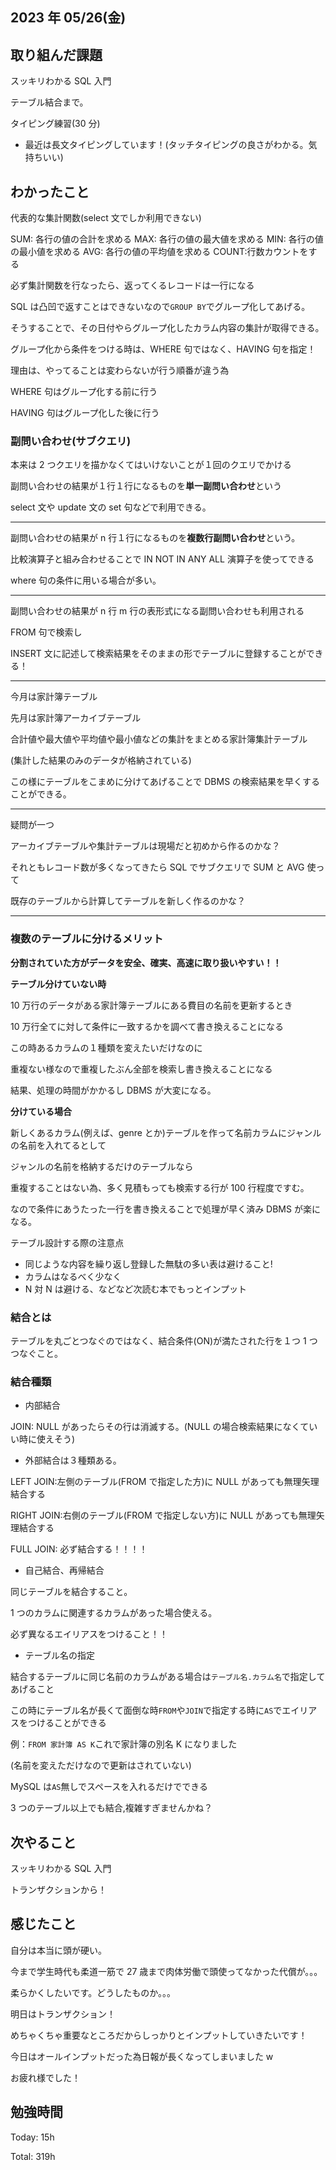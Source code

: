 ## 2023 年 05/26(金)

## 取り組んだ課題

スッキリわかる SQL 入門

テーブル結合まで。

タイピング練習(30 分)

- 最近は長文タイピングしています！(タッチタイピングの良さがわかる。気持ちいい)

## わかったこと

代表的な集計関数(select 文でしか利用できない)

SUM: 各行の値の合計を求める
MAX: 各行の値の最大値を求める
MIN: 各行の値の最小値を求める
AVG: 各行の値の平均値を求める
COUNT:行数カウントをする

必ず集計関数を行なったら、返ってくるレコードは一行になる

SQL は凸凹で返すことはできないなので`GROUP BY`でグループ化してあげる。

そうすることで、その日付やらグループ化したカラム内容の集計が取得できる。

グループ化から条件をつける時は、WHERE 句ではなく、HAVING 句を指定！

理由は、やってることは変わらないが行う順番が違う為

WHERE 句はグループ化する前に行う

HAVING 句はグループ化した後に行う

### 副問い合わせ(サブクエリ)

本来は 2 つクエリを描かなくてはいけないことが１回のクエリでかける

副問い合わせの結果が１行１行になるものを**単一副問い合わせ**という

select 文や update 文の set 句などで利用できる。

---

副問い合わせの結果が n 行１行になるものを**複数行副問い合わせ**という。

比較演算子と組み合わせることで IN NOT IN ANY ALL 演算子を使ってできる

where 句の条件に用いる場合が多い。

---

副問い合わせの結果が n 行 m 行の表形式になる副問い合わせも利用される

FROM 句で検索し

INSERT 文に記述して検索結果をそのままの形でテーブルに登録することができる！

---

今月は家計簿テーブル

先月は家計簿アーカイブテーブル

合計値や最大値や平均値や最小値などの集計をまとめる家計簿集計テーブル

(集計した結果のみのデータが格納されている)

この様にテーブルをこまめに分けてあげることで DBMS の検索結果を早くすることができる。

---

疑問が一つ

アーカイブテーブルや集計テーブルは現場だと初めから作るのかな？

それともレコード数が多くなってきたら SQL でサブクエリで SUM と AVG 使って

既存のテーブルから計算してテーブルを新しく作るのかな？

---

### 複数のテーブルに分けるメリット

**分割されていた方がデータを安全、確実、高速に取り扱いやすい！！**

**テーブル分けていない時**

10 万行のデータがある家計簿テーブルにある費目の名前を更新するとき

10 万行全てに対して条件に一致するかを調べて書き換えることになる

この時あるカラムの１種類を変えたいだけなのに

重複ない様なので重複したぶん全部を検索し書き換えることになる

結果、処理の時間がかかるし DBMS が大変になる。

**分けている場合**

新しくあるカラム(例えば、genre とか)テーブルを作って名前カラムにジャンルの名前を入れてるとして

ジャンルの名前を格納するだけのテーブルなら

重複することはない為、多く見積もっても検索する行が 100 行程度ですむ。

なので条件にあうたった一行を書き換えることで処理が早く済み DBMS が楽になる。

テーブル設計する際の注意点

- 同じような内容を繰り返し登録した無駄の多い表は避けること!
- カラムはなるべく少なく
- N 対 N は避ける、などなど次読む本でもっとインプット

### 結合とは

テーブルを丸ごとつなぐのではなく、結合条件(ON)が満たされた行を１つ 1 つつなぐこと。

### 結合種類

- 内部結合

JOIN: NULL があったらその行は消滅する。(NULL の場合検索結果になくていい時に使えそう)

- 外部結合は３種類ある。

LEFT JOIN:左側のテーブル(FROM で指定した方)に NULL があっても無理矢理結合する

RIGHT JOIN:右側のテーブル(FROM で指定しない方)に NULL があっても無理矢理結合する

FULL JOIN: 必ず結合する！！！！

- 自己結合、再帰結合

同じテーブルを結合すること。

1 つのカラムに関連するカラムがあった場合使える。

必ず異なるエイリアスをつけること！！

- テーブル名の指定

結合するテーブルに同じ名前のカラムがある場合は`テーブル名.カラム名`で指定してあげること

この時にテーブル名が長くて面倒な時`FROM`や`JOIN`で指定する時に`AS`でエイリアスをつけることができる

例：`FROM 家計簿 AS K`これで家計簿の別名 K になりました

(名前を変えただけなので更新はされていない)

MySQL は`AS`無しでスペースを入れるだけでできる

3 つのテーブル以上でも結合,複雑すぎませんかね？

## 次やること

スッキリわかる SQL 入門

トランザクションから！

## 感じたこと

自分は本当に頭が硬い。

今まで学生時代も柔道一筋で 27 歳まで肉体労働で頭使ってなかった代償が。。。

柔らかくしたいです。どうしたものか。。。

明日はトランザクション！

めちゃくちゃ重要なところだからしっかりとインプットしていきたいです！

今日はオールインプットだった為日報が長くなってしまいました w

お疲れ様でした！

## 勉強時間

Today: 15h

Total: 319h
